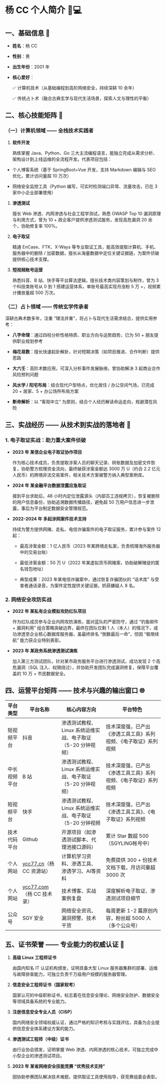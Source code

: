 # 杨 CC 个人简介 🧑💻

## 一、基础信息 📝



*   **姓名**：杨 CC

*   **性别**：男

*   **出生年份**：2001 年

*   **核心爱好**：

    ✅ 计算机技术（从基础编程到高阶网络安全，持续深耕 10 余年）

    ✅ 传统占卜术（融合古典玄学与现代生活场景，探索人文与理性的平衡）

## 二、核心技能矩阵 🔧

### （一）计算机领域 —— 全栈技术实践者



1.  **软件开发**

    熟练掌握 Java、Python、Go 三大主流编程语言，能独立完成从需求分析、架构设计到上线运维的全流程开发。代表项目包括：

*   个人博客系统（基于 SpringBoot+Vue 开发，支持 Markdown 编辑与 SEO 优化，累计访问量超 10 万次）

*   网络安全监控工具（Python 编写，可实时检测端口异常、流量攻击，已在 3 家中小企业部署使用）

1.  **渗透测试**

    擅长 Web 渗透、内网渗透与社会工程学测试，熟悉 OWASP Top 10 漏洞原理与利用方式，曾为 10 + 政企客户提供渗透测试服务，发现高危漏洞 20 余个，协助修复率 100%。

2.  **电子取证**

    精通 EnCase、FTK、X-Ways 等专业取证工具，能高效提取计算机、手机、服务器中的删除 / 加密数据，擅长从海量数据中定位关键证据链，为案件侦破提供核心技术支撑。

3.  **短视频账号运营**

    熟悉抖音、B 站、快手等平台算法逻辑，擅长技术类内容策划与制作，曾为 3 个科技类账号从 0 到 1 搭建运营体系，单账号最高实现月涨粉 5 万 +，视频累计播放量超 500 万次。

### （二）占卜领域 —— 传统玄学传承者

深耕古典术数多年，注重 “理法并重”，将占卜与现代生活需求结合，提供实用参考：



*   **八字命理**：通过四柱分析性格特质、职业方向与运势趋势，已为 50 + 朋友提供职业规划参考

*   **梅花易数**：擅长快速起卦解卦，针对短期决策（如项目推进、合作判断）提供思路

*   **大六壬**：高阶术数应用，可深入分析事件发展脉络，曾协助解决 3 起商业合作风险预判问题

*   **风水学 / 阳宅布局**：结合现代户型特点，优化居住 / 办公空间气场，已完成 20 + 居家、5 + 办公场所布局方案

*   **断命解析**：以 “客观中立” 为原则，结合个人经历解读命运走向，规避潜在风险

## 三、实战经历 —— 从技术到实战的落地者 🚀

### 1. 电子取证实战：助力重大案件侦破



*   **2023 年 某信企业电子取证协作项目**

    作为核心技术成员，负责提取涉案人员的聊天记录、转账数据及加密文件恢复，协助警方梳理资金流向，最终破获涉案金额达 3000 万 U（约合 2.2 亿元人民币）的跨境非法交易案件，相关技术方案被警方纳入典型案例库。

*   **2024 年 某金融平台数据泄露应急取证**

    接到平台求助后，48 小时内定位泄露源头（内部员工违规拷贝），恢复被删除的用户信息备份，协助追溯数据传播路径，避免超 50 万用户信息进一步泄露，事后为平台制定数据安全管理规范。

*   **2022-2024 年 多起涉网案件技术支持**

    持续为警方提供网赌、走私、电信诈骗案件的电子取证服务，累计参与案件 12 起：


    *   最高涉案金额：1 亿人民币（2023 年某跨境走私案，负责梳理海外服务器中的交易台账）

    *   最低涉案金额：50 万 U（2022 年某虚拟货币网赌案，协助破解赌徒的匿名钱包地址）

    *   典型成果：2023 年某电信诈骗案中，通过恢复诈骗团伙的 “话术库” 与受害者通话录音，为案件定性提供关键证据，抓获嫌疑人 8 名。

### 2. 网络安全攻防实战



*   **2022 年 某私有企业模拟攻防红队项目**

    作为红队成员参与企业内网攻防演练，面对蓝队的严密防守，通过 “钓鱼邮件 + 漏洞利用” 组合策略突破边界，最终在团队仅剩 1 人（本人）的情况下，成功渗透至企业核心数据库服务器，虽最终排名 “倒数最后一命”，但因 “极限续航” 能力获企业特别表彰。

*   **2023 年 某政务系统渗透测试演练**

    加入第三方测试团队，针对某市政务服务平台进行渗透测试，成功发现 2 个高危漏洞（SQL 注入、权限绕过），并协助开发团队完成漏洞修复，保障平台覆盖的 10 万 + 市民数据安全。

## 四、运营平台矩阵 —— 技术与兴趣的输出窗口 🌐



| 平台类型   | 平台名称                                     | 核心内容方向                         | 平台特色                            |
| ------ | ---------------------------------------- | ------------------------------ | ------------------------------- |
| 短视频平台  | 抖音                                       | 渗透测试教程、Linux 系统运维实战、电子取证（5-20 分钟视频）      | 技术深度强，已产出《渗透工具工具》系列视频、《电子取证》系列视频             |
| 中长视频平台 | B 站                                      | 渗透测试教程、Linux 系统运维实战、电子取证（5-20 分钟视频） | 技术深度强，已产出《渗透工具工具》系列视频、《电子取证》系列视频         |
| 短视频平台  | 快手                                       | 渗透测试教程、Linux 系统运维实战、电子取证（5-20 分钟视频        | 技术深度强，已产出《渗透工具工具》、《电子取证》系列视频                |
| 技术代码平台 | Github                                   | 开源项目（如渗透测试脚本、代理池接口源码）        | 累计 Star 数超 500（SGYLING帐号中）      |
| 个人网站   | [ycc77.cn](https://ycc77.cn)（杨 CC 资源站）   | 计算机学习资料、渗透工具、渗透学习、AI等资料                 | 免费提供 300 + 份技术文档下载，月访问量超 3000 次 |
| 个人网站   | [ycc77.com](https://ycc77.com)（杨 CC 技术录） | 技术博客、实战案例复盘                    | 深度解析电子取证、渗透测试项目细节               |
| 公众号    | SGY 安全                                   | 网络安全资讯、漏洞预警、技术干货               | 每周更新 1-2 篇原创内容，粉丝超 5000 人（多个公众号）       |

## 五、证书荣誉 —— 专业能力的权威认证 📜



1.  **高级 Linux 工程师证书**

    由国内知名 IT 认证机构颁发，证明具备大型 Linux 服务器集群的部署、运维与故障排查能力，可独立负责千万级用户规模的服务器管理。

2.  **信息安全工程师证书（国家软考）**

    国家认可的中级职称证书，标志着在信息安全理论、网络安全防护、数据安全等领域具备系统的专业能力。

3.  **注册信息安全专业人员（CISP）**

    国内网络安全领域权威认证，通过严格的知识考核与实践评估，具备为企业提供信息安全体系建设方案的能力。

4.  **渗透测试工程师（中级）证书**

    由行业协会颁发，证明掌握 Web 渗透、内网渗透的核心技术，可独立完成中小型企业的渗透测试项目。

5.  **2023 年 某省网络安全技能竞赛 “优秀技术支持”**

    因协助参赛团队解决技术难题，提供取证工具使用指导，获竞赛组委会表彰。

